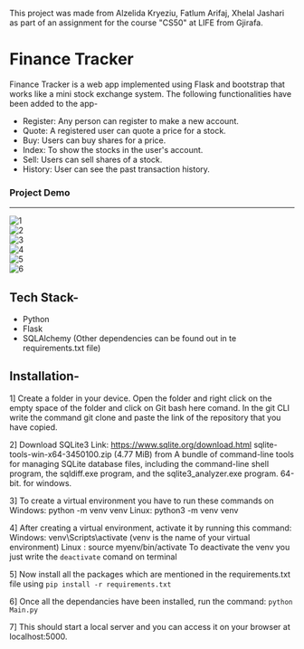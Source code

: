 This project was made from Alzelida Kryeziu, Fatlum Arifaj, Xhelal Jashari as part of an  assignment for the course "CS50" at LIFE from Gjirafa.

# Finance Tracker

Finance Tracker is a web app implemented using Flask and bootstrap that works like a mini stock exchange system. The following functionalities have been added to the app-

- Register: Any person can register to make a new account.
- Quote: A registered user can quote a price for a stock.
- Buy: Users can buy shares for a price.
- Index: To show the stocks in the user's account.
- Sell: Users can sell shares of a stock.
- History: User can see the past transaction history.

### Project Demo

<hr/>

![1](https://user-images.githubusercontent.com/43414928/79959356-acaf6b80-84a1-11ea-88b1-721e18ebdcef.png)
<br/>
![2](https://user-images.githubusercontent.com/43414928/79959291-95707e00-84a1-11ea-8cf1-0bb32cc4b496.png)
<br/>
![3](https://user-images.githubusercontent.com/43414928/79959295-973a4180-84a1-11ea-8ede-eeb86f41f739.png)
<br/>
![4](https://user-images.githubusercontent.com/43414928/79959314-9acdc880-84a1-11ea-9cbc-cf7685ef91f7.png)
<br/>
![5](https://user-images.githubusercontent.com/43414928/79959301-99040500-84a1-11ea-8f6b-50b7ff866c83.png)
<br/>
![6](https://user-images.githubusercontent.com/43414928/79959312-9acdc880-84a1-11ea-8a37-3a69d21e374f.png)


## Tech Stack-

* Python
* Flask
* SQLAlchemy
(Other dependencies can be found out in te requirements.txt file)

## Installation-

1] Create a folder in your device. Open the folder and right click on the empty space of the folder and click on Git bash here comand. In the git CLI write the command git clone and paste the link of the repository that you have copied.

2] Download SQLite3 Link: https://www.sqlite.org/download.html sqlite-tools-win-x64-3450100.zip (4.77 MiB) from A bundle of command-line tools for managing SQLite database files, including the command-line shell program, the sqldiff.exe program, and the sqlite3_analyzer.exe program. 64-bit. for windows.

3] To create a virtual environment you have to run these commands on Windows: python -m venv venv
Linux: python3 -m venv venv

4] After creating a virtual environment, activate it by running this command: 
Windows: venv\Scripts\activate (venv is the name of your virtual environment)
Linux : source myenv/bin/activate
To deactivate the venv you just write the `deactivate` comand on terminal

5] Now install all the packages which are mentioned in the requirements.txt file using `pip install -r requirements.txt`

6] Once all the dependancies have been installed, run the command: `python Main.py`

7] This should start a local server and you can access it on your browser at localhost:5000.
